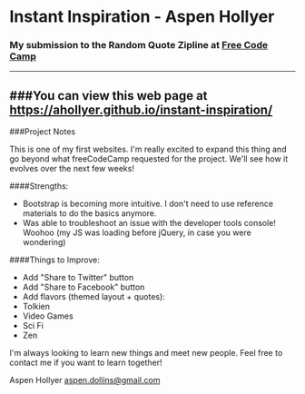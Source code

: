 # Instant Inspiration - Aspen Hollyer

### My submission to the Random Quote Zipline at [Free Code Camp](https://freecodecamp.com)
---
###You can view this web page at https://ahollyer.github.io/instant-inspiration/
---

###Project Notes

This is one of my first websites. I'm really excited to expand this thing and go beyond what freeCodeCamp requested for the project. We'll see how it evolves over the next few weeks!

####Strengths:
* Bootstrap is becoming more intuitive. I don't need to use reference materials to do the basics anymore.
* Was able to troubleshoot an issue with the developer tools console! Woohoo (my JS was loading before jQuery, in case you were wondering)

####Things to Improve:
* Add "Share to Twitter" button
* Add "Share to Facebook" button
* Add flavors (themed layout + quotes):
 * Tolkien
 * Video Games
 * Sci Fi
 * Zen

I'm always looking to learn new things and meet new people. Feel free to contact me if you want to learn together!

Aspen Hollyer
aspen.dollins@gmail.com
